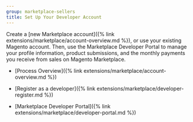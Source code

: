 ```yaml
---
group: marketplace-sellers
title: Set Up Your Developer Account
---
```


Create a [new Marketplace account]({% link extensions/marketplace/account-overview.md %}), or use your existing Magento account. Then, use the Marketplace Developer Portal to manage your profile information, product submissions, and the monthly payments you receive from sales on Magento Marketplace.

- [Process Overview]({% link extensions/marketplace/account-overview.md %})

- [Register as a developer]({% link extensions/marketplace/developer-register.md %})

- [Marketplace Developer Portal]({% link extensions/marketplace/developer-portal.md %})
